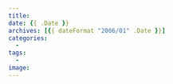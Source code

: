 ```yaml
---
title: 
date: {{ .Date }}
archives: [{{ dateFormat "2006/01" .Date }}]
categories:
  - 
tags:
  - 
image: 
---
```


<!--more-->